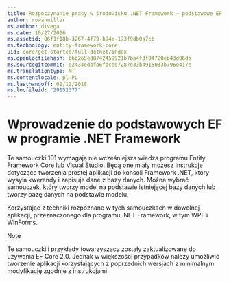 ```yaml
---
title: Rozpoczynanie pracy w środowisku .NET Framework — podstawowe EF
author: rowanmiller
ms.author: divega
ms.date: 10/27/2016
ms.assetid: 06f1f18b-3267-4f79-b94e-173f9db0a7cb
ms.technology: entity-framework-core
uid: core/get-started/full-dotnet/index
ms.openlocfilehash: b6b265ed8742459921b7ba4f3f04720eb43d06da
ms.sourcegitcommit: d2434edbfa6fbcee7287e33b4915033b796e417e
ms.translationtype: MT
ms.contentlocale: pl-PL
ms.lasthandoff: 02/12/2018
ms.locfileid: "29152377"
---
```

# <a name="getting-started-with-ef-core-on-net-framework"></a>Wprowadzenie do podstawowych EF w programie .NET Framework

Te samouczki 101 wymagają nie wcześniejsza wiedza programu Entity Framework Core lub Visual Studio. Będą one miały możesz instrukcje dotyczące tworzenia prostej aplikacji do konsoli Framework .NET, który wysyła kwerendy i zapisuje dane z bazy danych. Można wybrać samouczek, który tworzy model na podstawie istniejącej bazy danych lub tworzy bazę danych na podstawie modelu.

Korzystając z techniki rozpoznane w tych samouczkach w dowolnej aplikacji, przeznaczonego dla programu .NET Framework, w tym WPF i WinForms.

> [!NOTE]  
> Te samouczki i przykłady towarzyszący zostały zaktualizowane do używania EF Core 2.0. Jednak w większości przypadków należy umożliwić tworzenie aplikacji korzystających z poprzednich wersjach z minimalnym modyfikację zgodnie z instrukcjami.
